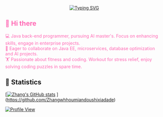 <div align="center">
    <a href="https://git.io/typing-svg">
        <img src="https://readme-typing-svg.demolab.com?font=Fira+Code&weight=500&duration=1500&pause=500&center=true&vCenter=true&multiline=true&width=435&height=60&lines=Welcome+to+my+homepage%2C+;I'm+Zhang" alt="Typing SVG">
    </a>
</div>

## <span style="color:#FF69B4;">👋 Hi there</span> 

<span style="color:#FF69B4;">💻 Java back-end programmer, pursuing AI master's. Focus on enhancing skills, engage in enterprise projects.</span> 
<br>
<span style="color:#FF69B4;">🏢 Eager to collaborate on Java EE, microservices, database optimization and AI projects.</span> 
<br>
<span style="color:#FF69B4;">🏋️ Passionate about fitness and coding. Workout for stress relief, enjoy solving coding puzzles in spare time.</span> 






## 🚀 Statistics
<!-- 假设你实际的 GitHub 用户名是 Zhang，以下链接和参数需要对应修改 -->
[[![Zhang's GitHub stats](https://github-readme-stats.vercel.app/api?username=Zhang&show_icons=true)](https://github.com/Zhang/) ](https://github.com/Zhangwhhoumiandoushixiadade)

[//]: # ([![GitHub Streak]&#40;https://streak-stats.demolab.com/?user=Zhang&#41;]&#40;https://github.com/Zhang&#41;)

[//]: # ([![Top Langs]&#40;https://github-readme-stats.vercel.app/api/top-langs/?username=Zhang&layout=compact&#41;]&#40;https://github.com/Zhang&#41;)

[![Profile View](https://komarev.com/ghpvc/?username=Zhang)](https://github.com/Zhang)


<!--
**Zhang/Zhang** is a ✨ _special_ ✨ repository because its `README.md` (this file) appears on your GitHub profile.

Here are some ideas to get you started:
- 🔭 I’m currently working on...
- 🌱 I’m currently learning...
- 👯 I’m looking to collaborate on...
- 🤔 I’m looking for help with...
- 💬 Ask me about...
- 📫 How to reach me:...
- 😄 Pronouns:...
- ⚡ Fun fact:...
-->
